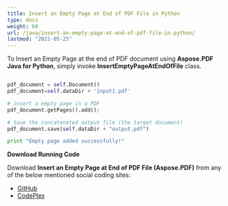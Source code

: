 ```yaml
---
title: Insert an Empty Page at End of PDF File in Python
type: docs
weight: 60
url: /java/insert-an-empty-page-at-end-of-pdf-file-in-python/
lastmod: "2021-05-25"
---
```


To Insert an Empty Page at the end of PDF document using **Aspose.PDF Java for Python**, simply invoke **InsertEmptyPageAtEndOfFile** class.

```python

pdf_document = self.Document()
pdf_document=self.dataDir + 'input1.pdf'

# insert a empty page in a PDF
pdf_document.getPages().add();

# Save the concatenated output file (the target document)
pdf_document.save(self.dataDir + "output.pdf")

print "Empty page added successfully!"

```

**Download Running Code**

Download **Insert an Empty Page at End of PDF File (Aspose.PDF)** from any of the below mentioned social coding sites:

- [GitHub](https://github.com/aspose-pdf/Aspose.PDF-for-Java/blob/master/Plugins/Aspose_Pdf_Java_for_Python/test/WorkingWithPages/InsertEmptyPageAtEndOfFile/InsertEmptyPageAtEndOfFile.py)
- [CodePlex](http://asposepdfjavapython.codeplex.com/SourceControl/latest#test/WorkingWithPages/InsertEmptyPageAtEndOfFile/InsertEmptyPageAtEndOfFile.py)

